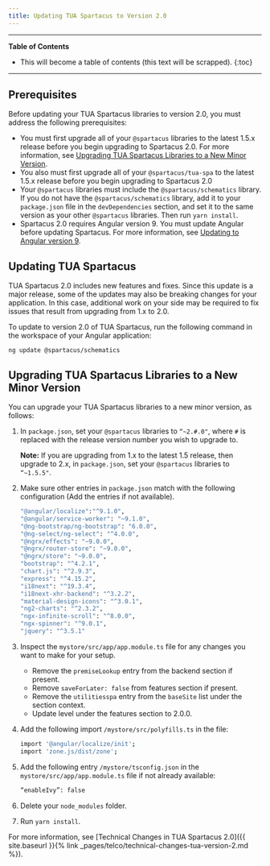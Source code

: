 ```yaml
---
title: Updating TUA Spartacus to Version 2.0
---
```


***

**Table of Contents**

- This will become a table of contents (this text will be scrapped).
{:toc}

***

## Prerequisites

Before updating your TUA Spartacus libraries to version 2.0, you must address the following prerequisites:

- You must first upgrade all of your `@spartacus` libraries to the latest 1.5.x release before you begin upgrading to Spartacus 2.0. For more information, see [Upgrading TUA Spartacus Libraries to a New Minor Version](#upgrading-tua-spartacus-libraries-to-a-new-minor-version).
- You also must first upgrade all of your `@spartacus/tua-spa` to the latest 1.5.x release before you begin upgrading to Spartacus 2.0
- Your `@spartacus` libraries must include the `@spartacus/schematics` library. If you do not have the `@spartacus/schematics` library, add it to your `package.json` file in the `devDependencies` section, and set it to the same version as your other `@spartacus` libraries. Then run `yarn install`.
- Spartacus 2.0 requires Angular version 9. You must update Angular before updating Spartacus. For more information, see [Updating to Angular version 9](https://update.angular.io/).

## Updating TUA Spartacus

TUA Spartacus 2.0 includes new features and fixes. Since this update is a major release, some of the updates may also be breaking changes for your application. In this case, additional work on your side may be required to fix issues that result from upgrading from 1.x to 2.0.

To update to version 2.0 of TUA Spartacus, run the following command in the workspace of your Angular application:

```shell
ng update @spartacus/schematics
```

## Upgrading TUA Spartacus Libraries to a New Minor Version

You can upgrade your TUA Spartacus libraries to a new minor version, as follows:

1. In `package.json`, set your `@spartacus` libraries to `“~2.#.0"`, where `#` is replaced with the release version number you wish to upgrade to.

   **Note:** If you are upgrading from 1.x to the latest 1.5 release, then upgrade to 2.x, in `package.json`, set your `@spartacus` libraries to `“~1.5.5"`.

1. Make sure other entries in `package.json` match with the following configuration (Add the entries if not available).

    ```bash
   "@angular/localize":"^9.1.0",    
    "@angular/service-worker": "~9.1.0",
    "@ng-bootstrap/ng-bootstrap": "6.0.0",
    "@ng-select/ng-select": "^4.0.0",
    "@ngrx/effects": "~9.0.0",
    "@ngrx/router-store": "~9.0.0",
    "@ngrx/store": "~9.0.0",
    "bootstrap": "^4.2.1",
    "chart.js": "^2.9.3",
    "express": "^4.15.2",
    "i18next": "^19.3.4",
    "i18next-xhr-backend": "^3.2.2",
    "material-design-icons": "^3.0.1",
    "ng2-charts": "^2.3.2",
    "ngx-infinite-scroll": "^8.0.0",
    "ngx-spinner": "^9.0.1",
    "jquery": "^3.5.1"
    ```

1. Inspect the `mystore/src/app/app.module.ts` file for any changes you want to make for your setup.
    - Remove the `premiseLookup` entry from the backend section if present.
    - Remove `saveForLater: false` from features section if present.
    - Remove the `utilitiesspa` entry from the `baseSite` list under the section context.
    - Update level under the features section to 2.0.0.
  
1. Add the following import `/mystore/src/polyfills.ts` in the file:

    ```bash
    import '@angular/localize/init';    
    import 'zone.js/dist/zone';    
    ```

1. Add the following entry `/mystore/tsconfig.json` in the `mystore/src/app/app.module.ts` file if not already available:

    ```bash
    “enableIvy”: false        
    ```

1. Delete your `node_modules` folder.
1. Run `yarn install`.

For more information, see [Technical Changes in TUA Spartacus 2.0]({{ site.baseurl }}{% link _pages/telco/technical-changes-tua-version-2.md %}).
